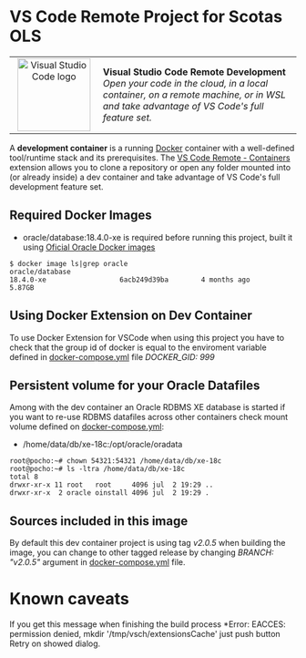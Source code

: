 # VS Code Remote Project for Scotas OLS

<table style="width: 100%; border-style: none;"><tr>
<td style="width: 140px; text-align: center;"><a href="https://aka.ms/vscode-remote/download/extension"><img width="128px" src="https://microsoft.github.io/vscode-remote-release/images/remote-extensionpack.png" alt="Visual Studio Code logo"/></a></td>
<td>
<strong>Visual Studio Code Remote Development</strong><br />
<i>Open your code in the cloud, in a local container, on a remote machine, or in WSL and take advantage of VS Code's full feature set.
</td>
</tr></table>

A **development container** is a running [Docker](https://www.docker.com) container with a well-defined tool/runtime stack and its prerequisites. The [VS Code Remote - Containers](https://aka.ms/vscode-remote/download/containers) extension allows you to clone a repository or open any folder mounted into (or already inside) a dev container and take advantage of VS Code's full development feature set.

## Required Docker Images

- oracle/database:18.4.0-xe is required before running this project, built it using [Oficial Oracle Docker images](https://github.com/oracle/docker-images/tree/master/OracleDatabase/SingleInstance)

```console
$ docker image ls|grep oracle
oracle/database                                                    18.4.0-xe                  6acb249d39ba        4 months ago        5.87GB
```

## Using Docker Extension on Dev Container

To use Docker Extension for VSCode when using this project you have to check that the group id of docker is equal to the enviroment variable defined in [docker-compose.yml](.devcontainer/docker-compose.yml#L14) file *DOCKER_GID: 999*

## Persistent volume for your Oracle Datafiles

Among with the dev container an Oracle RDBMS XE database is started if you want to re-use RDBMS datafiles across other containers check mount volume defined on [docker-compose.yml](.devcontainer/docker-compose.yml#L44):

- /home/data/db/xe-18c:/opt/oracle/oradata

```console
root@pocho:~# chown 54321:54321 /home/data/db/xe-18c
root@pocho:~# ls -ltra /home/data/db/xe-18c
total 8
drwxr-xr-x 11 root   root     4096 jul  2 19:29 ..
drwxr-xr-x  2 oracle oinstall 4096 jul  2 19:29 .
```

## Sources included in this image

By default this dev container project is using tag *v2.0.5* when building the image, you can change to other tagged release by changing *BRANCH: "v2.0.5"* argument in [docker-compose.yml](.devcontainer/docker-compose.yml#L11) file.

# Known caveats

If you get this message when finishing the build process *Error: EACCES: permission denied, mkdir '/tmp/vsch/extensionsCache' just push button Retry on showed dialog.

